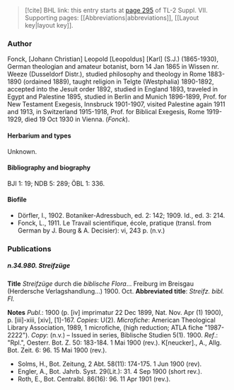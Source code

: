 > [!cite] BHL link: this entry starts at [page 295](https://www.biodiversitylibrary.org/item/103834#page/317/mode/1up) of TL-2 Suppl. VII.
> Supporting pages: [[Abbreviations|abbreviations]], [[Layout key|layout key]].

### Author

Fonck, \[Johann Christian\] Leopold \[Leopoldus\] \[Karl\] (S.J.) (1865-1930), German theologian and amateur botanist, born 14 Jan 1865 in Wissen nr. Weeze (Dusseldorf Distr.), studied philosophy and theology in Rome 1883-1890 (ordained 1889), taught religion in Telgte (Westphalia) 1890-1892, accepted into the Jesuit order 1892, studied in England 1893, traveled in Egypt and Palestine 1895, studied in Berlin and Munich 1896-1899, Prof. for New Testament Exegesis, Innsbruck 1901-1907, visited Palestine again 1911 and 1913, in Switzerland 1915-1918, Prof. for Biblical Exegesis, Rome 1919-1929, died 19 Oct 1930 in Vienna. (*Fonck*).

#### Herbarium and types

Unknown.

#### Bibliography and biography

BJI 1: 19; NDB 5: 289; ÖBL 1: 336.

#### Biofile

- Dörfler, I., 1902. Botaniker-Adressbuch, ed. 2: 142; 1909. Id., ed. 3: 214.
- Fonck, L., 1911. Le Travail scientifique, école, pratique (transl. from German by J. Bourg & A. Decisier): vi, 243 p. (n.v.)

### Publications

##### n.34.980. Streifzüge

**Title**
*Streifzüge* durch die *biblische Flora*... Freiburg im Breisgau (Herdersche Verlagshandlung...) 1900. Oct.
**Abbreviated title**: *Streifz. bibl. Fl.*

**Notes**
*Publ*.: 1900 (p. \[iv\] imprimatur 22 Dec 1899, Nat. Nov. Apr (1) 1900), p. \[iii\]-xiii, \[xiv\], \[1\]-167. *Copies*: U(2). *Microfiche*: American Theological Library Association, 1989, 1 microfiche, (high reduction; ATLA fiche "1987-2222"). *Copy*: (n.v.) – Issued in series, Biblische Studien 5(1). 1900.
*Ref*.: "Rpl.", Oesterr. Bot. Z. 50: 183-184. 1 Mai 1900 (rev.). K\[neucker\]., A., Allg. Bot. Zeit. 6: 96. 15 Mai 1900 (rev.).
- Solms, H., Bot. Zeitung, 2 Abt. 58(11): 174-175. 1 Jun 1900 (rev).
- Engler, A., Bot. Jahrb. Syst. 29(Lit.): 31. 4 Sep 1900 (short rev.).
- Roth, E., Bot. Centralbl. 86(16): 96. 11 Apr 1901 (rev.).

